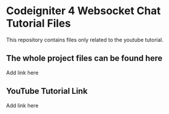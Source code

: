 # Codeigniter 4 Websocket Chat Tutorial Files
This repository contains files only related to the youtube tutorial. 

## The whole project files can be found here
Add link here

## YouTube Tutorial Link
Add link here
